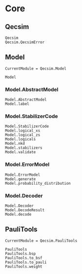 # Core

## Qecsim
```@docs
Qecsim
Qecsim.QecsimError
```

## Model
```@meta
CurrentModule = Qecsim.Model
```
```@docs
Model
```
### Model.AbstractModel
```@docs
Model.AbstractModel
Model.label
```
### Model.StabilizerCode
```@docs
Model.StabilizerCode
Model.logical_xs
Model.logical_zs
Model.logicals
Model.nkd
Model.stabilizers
Model.validate
```
### Model.ErrorModel
```@docs
Model.ErrorModel
Model.generate
Model.probability_distribution
```
### Model.Decoder
```@docs
Model.Decoder
Model.DecodeResult
Model.decode
```

## PauliTools
```@meta
CurrentModule = Qecsim.PauliTools
```
```@docs
PauliTools
PauliTools.bsp
PauliTools.to_bsf
PauliTools.to_pauli
PauliTools.weight
```
